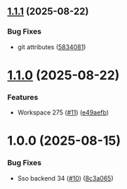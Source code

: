## [1.1.1](https://github.com/ocadotechnology/codeforlife-sso-frontend/compare/v1.1.0...v1.1.1) (2025-08-22)


### Bug Fixes

* git attributes ([5834081](https://github.com/ocadotechnology/codeforlife-sso-frontend/commit/583408121d1c108a22589f51a0f39a4d12c7709a))

# [1.1.0](https://github.com/ocadotechnology/codeforlife-sso-frontend/compare/v1.0.0...v1.1.0) (2025-08-22)


### Features

* Workspace 275 ([#11](https://github.com/ocadotechnology/codeforlife-sso-frontend/issues/11)) ([e49aefb](https://github.com/ocadotechnology/codeforlife-sso-frontend/commit/e49aefb860669e32bd2487131fc4a1c2118040d3))

# 1.0.0 (2025-08-15)


### Bug Fixes

* Sso backend 34 ([#10](https://github.com/ocadotechnology/codeforlife-sso-frontend/issues/10)) ([8c3a065](https://github.com/ocadotechnology/codeforlife-sso-frontend/commit/8c3a06566924266ec52fa83121f852d809ec6abf))
